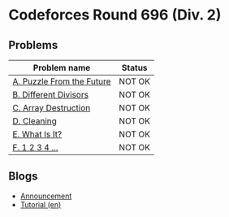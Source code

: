 # Codeforces Round 696 (Div. 2)

## Problems

|Problem name|Status|
|------------|---------|
| [A. Puzzle From the Future](problems/A._Puzzle_From_the_Future.md)|NOT OK|
| [B. Different Divisors](problems/B._Different_Divisors.md)|NOT OK|
| [C. Array Destruction](problems/C._Array_Destruction.md)|NOT OK|
| [D. Cleaning](problems/D._Cleaning.md)|NOT OK|
| [E. What Is It?](problems/E._What_Is_It_.md)|NOT OK|
| [F. 1 2 3 4 ...](problems/F._1_2_3_4_....md)|NOT OK|
## Blogs

- [Announcement](blogs/Announcement.md)
- [Tutorial (en)](blogs/Tutorial_(en).md)
